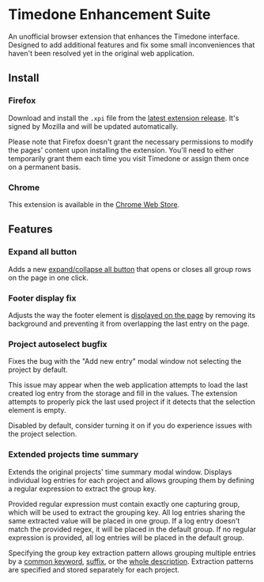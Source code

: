 # Timedone Enhancement Suite

An unofficial browser extension that enhances the Timedone interface. Designed to add additional features and fix some small inconveniences that haven't been resolved yet in the original web application.

## Install

### Firefox

Download and install the `.xpi` file from the [latest extension release](https://github.com/Seregy/timedone-enhancement-suite/releases/latest/). 
It's signed by Mozilla and will be updated automatically.

Please note that Firefox doesn't grant the necessary permissions to modify the pages' content upon installing the extension. You'll need to either temporarily grant them each time you visit Timedone or assign them once on a permanent basis.

### Chrome

This extension is available in the [Chrome Web Store](https://chrome.google.com/webstore/detail/apbfnmaechldmmpifmoojldifceehiin).

## Features

### Expand all button

Adds a new [expand/collapse all button](docs/assets/expand-collapse.png?raw=1) that opens or closes all group rows on the page in one click.

### Footer display fix

Adjusts the way the footer element is [displayed on the page](docs/assets/footer.png?raw=1) by removing its background and preventing it from overlapping the last entry on the page.

### Project autoselect bugfix

Fixes the bug with the "Add new entry" modal window not selecting the project by default.

This issue may appear when the web application attempts to load the last created log entry from the storage and fill in the values. The extension attempts to properly pick the last used project if it detects that the selection element is empty.

Disabled by default, consider turning it on if you do experience issues with the project selection.

### Extended projects time summary

Extends the original projects' time summary modal window. Displays individual log entries for each project and allows grouping them by defining a regular expression to extract the group key.

Provided regular expression must contain exactly one capturing group, which will be used to extract the grouping key. All log entries sharing the same extracted value will be placed in one group. If a log entry doesn't match the provided regex, it will be placed in the default group. If no regular expression is provided, all log entries will be placed in the default group.

Specifying the group key extraction pattern allows grouping multiple entries by a [common keyword](docs/assets/projects-time/group-keyword.png?raw=1), [suffix](docs/assets/projects-time/group-suffix.png?raw=1), or the [whole description](docs/assets/projects-time/group-full-match.png?raw=1).
Extraction patterns are specified and stored separately for each project.